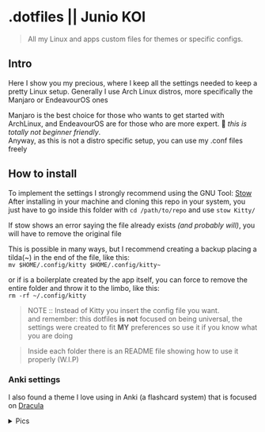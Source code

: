 # .dotfiles || Junio KOI

> All my Linux and apps custom files for themes or specific configs.

## Intro
Here I show you my precious, where I keep all the settings needed to keep a pretty Linux setup. 
Generally I use Arch Linux distros, more specifically the Manjaro or EndeavourOS ones  

Manjaro is the best choice for those who wants to get started with ArchLinux, and EndeavourOS are for those who are more expert. :triangular_flag_on_post: *this is totally not beginner friendly*.  
Anyway, as this is not a distro specific setup, you can use my .conf files freely



## How to install
To implement the settings I strongly recommend using the GNU Tool: [Stow](https://www.gnu.org/software/stow/)  
After installing in your machine and cloning this repo in your system, you just have to
go inside this folder with `cd /path/to/repo` and use `stow Kitty/`  

If stow shows an error saying the file already exists *(and probably will)*, you will have to remove the original file  

This is possible in many ways, but I recommend creating a backup placing a tilda(~) in the end of the file, like this:  
`mv $HOME/.config/kitty $HOME/.config/kitty~`  

or if is a boilerplate created by the app itself, you can force to remove the entire folder and throw it to the limbo, like this:  
`rm -rf ~/.config/kitty`
> NOTE :: Instead of Kitty you insert the config file you want.  
> and remember: this dotfiles **is not** focused on being universal, the settings  were created to fit **MY** preferences so use it if you know what you are doing  

>Inside each folder there is an README file showing how to use it properly (W.I.P)





### Anki settings
I also found a theme I love using in Anki (a flashcard system) that is focused on [Dracula](https://draculatheme.com/) 
<details> 
  <summary>
      Pics 
  </summary>
  <br>
<table>
  <tr>
    <th>
      Main Screen
    </th>
    <th>
      Card Template
    </th>
  </tr>
  
  <tr>
      <td>
        <img src="https://user-images.githubusercontent.com/53125029/170778251-7d8137f5-3555-4b19-8327-69417a6ccacb.png" width=100% height="auto">
      </td>
      <td>
        <img src="https://user-images.githubusercontent.com/53125029/170778261-60650c81-352e-4016-a895-7495a68daee0.png" width=100% height="auto">
      </td>
    </tr>
</table>
  
 </details> 
  
